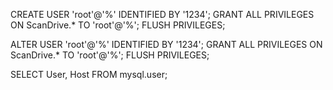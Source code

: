 CREATE USER 'root'@'%' IDENTIFIED BY '1234';
GRANT ALL PRIVILEGES ON ScanDrive.* TO 'root'@'%';
FLUSH PRIVILEGES;

ALTER USER 'root'@'%' IDENTIFIED BY '1234';
GRANT ALL PRIVILEGES ON ScanDrive.* TO 'root'@'%';
FLUSH PRIVILEGES;

SELECT User, Host FROM mysql.user;
